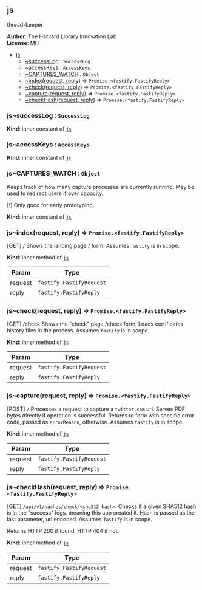 <a name="server.module_js"></a>

## js
thread-keeper

**Author**: The Harvard Library Innovation Lab  
**License**: MIT  

* [js](#server.module_js)
    * [~successLog](#server.module_js..successLog) : <code>SuccessLog</code>
    * [~accessKeys](#server.module_js..accessKeys) : <code>AccessKeys</code>
    * [~CAPTURES_WATCH](#server.module_js..CAPTURES_WATCH) : <code>Object</code>
    * [~index(request, reply)](#server.module_js..index) ⇒ <code>Promise.&lt;fastify.FastifyReply&gt;</code>
    * [~check(request, reply)](#server.module_js..check) ⇒ <code>Promise.&lt;fastify.FastifyReply&gt;</code>
    * [~capture(request, reply)](#server.module_js..capture) ⇒ <code>Promise.&lt;fastify.FastifyReply&gt;</code>
    * [~checkHash(request, reply)](#server.module_js..checkHash) ⇒ <code>Promise.&lt;fastify.FastifyReply&gt;</code>

<a name="server.module_js..successLog"></a>

### js~successLog : <code>SuccessLog</code>
**Kind**: inner constant of [<code>js</code>](#server.module_js)  
<a name="server.module_js..accessKeys"></a>

### js~accessKeys : <code>AccessKeys</code>
**Kind**: inner constant of [<code>js</code>](#server.module_js)  
<a name="server.module_js..CAPTURES_WATCH"></a>

### js~CAPTURES\_WATCH : <code>Object</code>
Keeps track of how many capture processes are currently running. 
May be used to redirect users if over capacity. 

[!] Only good for early prototyping.

**Kind**: inner constant of [<code>js</code>](#server.module_js)  
<a name="server.module_js..index"></a>

### js~index(request, reply) ⇒ <code>Promise.&lt;fastify.FastifyReply&gt;</code>
[GET] / 
Shows the landing page / form.
Assumes `fastify` is in scope.

**Kind**: inner method of [<code>js</code>](#server.module_js)  

| Param | Type |
| --- | --- |
| request | <code>fastify.FastifyRequest</code> | 
| reply | <code>fastify.FastifyReply</code> | 

<a name="server.module_js..check"></a>

### js~check(request, reply) ⇒ <code>Promise.&lt;fastify.FastifyReply&gt;</code>
[GET] /check
Shows the "check" page /check form. Loads certificates history files in the process.
Assumes `fastify` is in scope.

**Kind**: inner method of [<code>js</code>](#server.module_js)  

| Param | Type |
| --- | --- |
| request | <code>fastify.FastifyRequest</code> | 
| reply | <code>fastify.FastifyReply</code> | 

<a name="server.module_js..capture"></a>

### js~capture(request, reply) ⇒ <code>Promise.&lt;fastify.FastifyReply&gt;</code>
[POST] `/`
Processes a request to capture a `twitter.com` url. 
Serves PDF bytes directly if operation is successful.
Returns to form with specific error code, passed as `errorReason`, otherwise.
Assumes `fastify` is in scope.

**Kind**: inner method of [<code>js</code>](#server.module_js)  

| Param | Type |
| --- | --- |
| request | <code>fastify.FastifyRequest</code> | 
| reply | <code>fastify.FastifyReply</code> | 

<a name="server.module_js..checkHash"></a>

### js~checkHash(request, reply) ⇒ <code>Promise.&lt;fastify.FastifyReply&gt;</code>
[GET] `/api/v1/hashes/check/<sha512-hash>`. 
Checks if a given SHA512 hash is in the "success" logs, meaning this app created it. 
Hash is passed as the last parameter, url encoded. 
Assumes `fastify` is in scope. 

Returns HTTP 200 if found, HTTP 404 if not.

**Kind**: inner method of [<code>js</code>](#server.module_js)  

| Param | Type |
| --- | --- |
| request | <code>fastify.FastifyRequest</code> | 
| reply | <code>fastify.FastifyReply</code> | 

